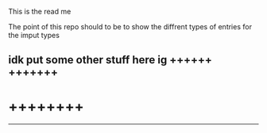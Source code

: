 This is the read me



The point of this repo should to be to show the diffrent types of entries for the imput types 

idk put some other stuff here ig ++++++
+++++++
--------
++++++++
=======
_______